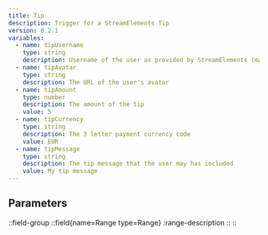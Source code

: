 ```yaml
---
title: Tip
description: Trigger for a StreamElements Tip
version: 0.2.1
variables:
  - name: tipUsername
    type: string
    description: Username of the user as provided by StreamElements (may not be from Twitch)
  - name: tipAvatar
    type: string
    description: The URL of the user's avatar
  - name: tipAmount
    type: number
    description: The amount of the tip
    value: 5
  - name: tipCurrency
    type: string
    description: The 3 letter payment currency code
    value: EUR
  - name: tipMessage
    type: string
    description: The tip message that the user may has included
    value: My tip message
---
```


## Parameters
::field-group
  ::field{name=Range type=Range}
    :range-description
  ::
::